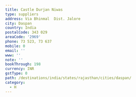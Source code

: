 ```yaml
---
title: Castle Durjan Niwas
type: suppliers
address: Via Bhinmal  Dist. Jalore
city: Daspan
country: India
postalCode: 343 029
areaCode: '2969'
phone: 73 523, 73 637
mobile: 0
email: ''
www: ''
note: ''
bookThrough: 198
currency: INR
gstType: 0
path: /destinations/india/states/rajasthan/cities/daspan/
category:
  - H
---
```


